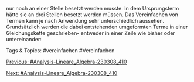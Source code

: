 nur noch an einer Stelle besetzt werden musste. In dem Ursprungsterm hätte sie an drei Stellen besetzt
werden müssen.
Das Vereinfachen von Termen kann je nach Anwendung sehr unterschiedlich aussehen. Grundsätzlich
werden die dabei entstehenden umgeformten Terme in einer Gleichungskette geschrieben- entweder
in einer Zeile wie bisher oder untereinander:

   Tags & Topics:
   #vereinfachen
   #Vereinfachen

[Previous: #Analysis-Lineare_Algebra-230308_410](Analysis-Lineare_Algebra-230308_410.md)

[Next: #Analysis-Lineare_Algebra-230308_410](Analysis-Lineare_Algebra-230308_410.md)